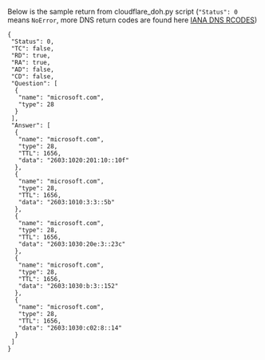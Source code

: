 Below is the sample return from cloudflare_doh.py script (`"Status": 0` means `NoError`, more DNS return codes are found here [IANA DNS RCODES](https://www.iana.org/assignments/dns-parameters/dns-parameters.xhtml#dns-parameters-6))
```
{
 "Status": 0,
 "TC": false,
 "RD": true,
 "RA": true,
 "AD": false,
 "CD": false,
 "Question": [
  {
   "name": "microsoft.com",
   "type": 28
  }
 ],
 "Answer": [
  {
   "name": "microsoft.com",
   "type": 28,
   "TTL": 1656,
   "data": "2603:1020:201:10::10f"
  },
  {
   "name": "microsoft.com",
   "type": 28,
   "TTL": 1656,
   "data": "2603:1010:3:3::5b"
  },
  {
   "name": "microsoft.com",
   "type": 28,
   "TTL": 1656,
   "data": "2603:1030:20e:3::23c"
  },
  {
   "name": "microsoft.com",
   "type": 28,
   "TTL": 1656,
   "data": "2603:1030:b:3::152"
  },
  {
   "name": "microsoft.com",
   "type": 28,
   "TTL": 1656,
   "data": "2603:1030:c02:8::14"
  }
 ]
}

```
